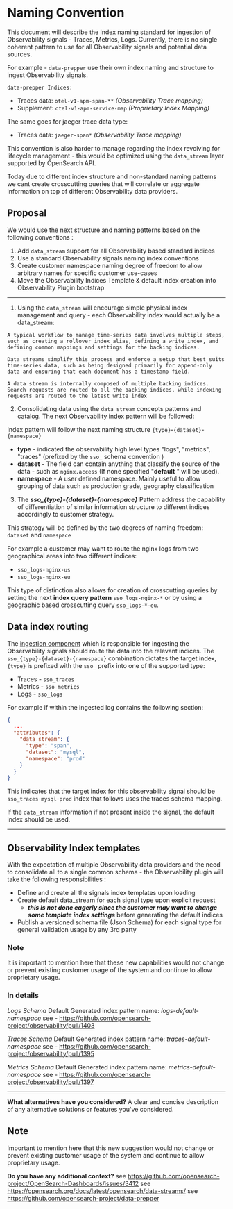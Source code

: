 # Naming Convention
This document will describe the index naming standard for ingestion of Observability signals - Traces, Metrics, Logs.
Currently, there is no single coherent pattern to use for all Observability signals and potential data sources.

For example - `data-prepper` use their own index naming and structure to ingest Observability signals.

`data-prepper Indices:`

- Traces data: `otel-v1-apm-span-**` *(Observability Trace mapping)*
- Supplement: `otel-v1-apm-service-map` *(Proprietary Index Mapping)*

The same goes for jaeger trace data type:
- Traces data: `jaeger-span*` *(Observability Trace mapping)*

This convention is also harder to manage regarding the index revolving for lifecycle management - this would be optimized using the `data_stream` layer supported by OpenSearch API.

Today due to different index structure and non-standard naming patterns we cant create crosscutting queries that will correlate or aggregate information on top of different Observability data providers.

## Proposal

We would use the next structure and naming patterns based on the following conventions :
1) Add `data_stream` support for all Observability based standard indices
2) Use a standard Observability signals naming index conventions
3) Create customer namespace naming degree of freedom to allow arbitrary names for specific customer use-cases
4) Move the Observability Indices Template & default index creation into Observability Plugin bootstrap

---
1) Using the `data_stream` will encourage simple physical index management and query - each Observability index would actually be a data_stream:

```
A typical workflow to manage time-series data involves multiple steps, such as creating a rollover index alias, defining a write index, and defining common mappings and settings for the backing indices.

Data streams simplify this process and enforce a setup that best suits time-series data, such as being designed primarily for append-only data and ensuring that each document has a timestamp field.

A data stream is internally composed of multiple backing indices. Search requests are routed to all the backing indices, while indexing requests are routed to the latest write index
```

2) Consolidating data using the `data_stream`  concepts patterns and catalog. The next Observability index pattern will be followed:

Index pattern will follow the next naming structure `{type}`-`{dataset}`-`{namespace}`

- **type**	- indicated	the observability high level types "logs", "metrics", "traces" (prefixed by the `sso_` schema convention )
- **dataset**	- The field can contain anything that classify the source of the data - such as `nginx.access` (If none specified "**default** " will be used).
- **namespace**	- A user defined namespace. Mainly useful to allow grouping of data such as production grade, geography classification

3) The ***sso_{type}-{dataset}-{namespace}*** Pattern address the capability of differentiation of similar information structure to different indices accordingly to customer strategy.

This strategy will be defined by the two degrees of naming freedom: `dataset` and `namespace`

For example a customer may want to route the nginx logs from two geographical areas into two different indices:
- `sso_logs-nginx-us`
- `sso_logs-nginx-eu`

This type of distinction also allows for creation of crosscutting queries by setting the next **index query pattern** `sso_logs-nginx-*` or by using a geographic based crosscutting query `sso_logs-*-eu`.


## Data index routing
The [ingestion component](https://github.com/opensearch-project/data-prepper) which is responsible for ingesting the Observability signals should route the data into the relevant indices.
The `sso_{type}-{dataset}-{namespace}` combination dictates the target index, `{type}` is prefixed with the `sso_` prefix into one of the supported type:

- Traces - `sso_traces`
- Metrics - `sso_metrics`
- Logs - `sso_logs`

For example if within the ingested log contains the following section:
```json
{
  ...
  "attributes": {
    "data_stream": {
      "type": "span",
      "dataset": "mysql",
      "namespace": "prod"
    }
  }
}
```
This indicates that the target index for this observability signal should be `sso_traces`-`mysql`-`prod` index that follows uses the traces schema mapping.

If the `data_stream` information if not present inside the signal, the default index should be used.


---

## Observability Index templates
With the expectation of multiple Observability data providers and the need to consolidate all to a single common schema - the Observability plugin will take the following responsibilities :

- Define and create all the signals index templates upon loading
- Create default data_stream for each signal type upon explicit request
    - **_this is not done eagerly since the customer may want to change some template index settings_** before generating the default indices
- Publish a versioned schema file (Json Schema) for each signal type for general validation usage by any 3rd party

### Note
It is important to mention here that these new capabilities would not change or prevent existing customer usage of the system and continue to allow proprietary usage.


### In details
*Logs Schema*
Default Generated index pattern name: *logs-default-namespace*
see - https://github.com/opensearch-project/observability/pull/1403

*Traces Schema*
Default Generated index pattern name:  *traces-default-namespace*
see - https://github.com/opensearch-project/observability/pull/1395

*Metrics Schema*
Default Generated index pattern name:  *metrics-default-namespace*
see - https://github.com/opensearch-project/observability/pull/1397

---

**What alternatives have you considered?**
A clear and concise description of any alternative solutions or features you've considered.

## Note
Important to mention here that this new suggestion would not change or prevent existing customer usage of the system and continue to allow proprietary usage.

**Do you have any additional context?**
see https://github.com/opensearch-project/OpenSearch-Dashboards/issues/3412
see https://opensearch.org/docs/latest/opensearch/data-streams/
see https://github.com/opensearch-project/data-prepper